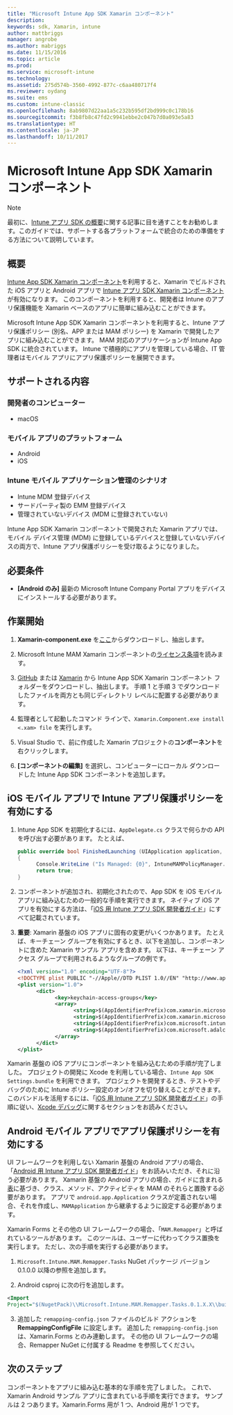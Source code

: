 ```yaml
---
title: "Microsoft Intune App SDK Xamarin コンポーネント"
description: 
keywords: sdk, Xamarin, intune
author: mattbriggs
manager: angrobe
ms.author: mabriggs
ms.date: 11/15/2016
ms.topic: article
ms.prod: 
ms.service: microsoft-intune
ms.technology: 
ms.assetid: 275d574b-3560-4992-877c-c6aa480717f4
ms.reviewer: oydang
ms.suite: ems
ms.custom: intune-classic
ms.openlocfilehash: 8ab9807d22aa1a5c232b595df2bd999c0c178b16
ms.sourcegitcommit: f3b8fb8c47fd2c9941ebbe2c047b7d0a093e5a83
ms.translationtype: HT
ms.contentlocale: ja-JP
ms.lasthandoff: 10/11/2017
---
```

# <a name="microsoft-intune-app-sdk-xamarin-component"></a>Microsoft Intune App SDK Xamarin コンポーネント

> [!NOTE]
> 最初に、[Intune アプリ SDK の概要](app-sdk-get-started.md)に関する記事に目を通すことをお勧めします。このガイドでは、サポートする各プラットフォームで統合のための準備をする方法について説明しています。



## <a name="overview"></a>概要
[Intune App SDK Xamarin コンポーネント](https://components.xamarin.com/view/microsoft.intune.mam)を利用すると、Xamarin でビルドされた iOS アプリと Android アプリで [Intune アプリ SDK Xamarin コンポーネント](/intune-classic/deploy-use/protect-app-data-using-mobile-app-management-policies-with-microsoft-intune)が有効になります。 このコンポーネントを利用すると、開発者は Intune のアプリ保護機能を Xamarin ベースのアプリに簡単に組み込むことができます。

Microsoft Intune App SDK Xamarin コンポーネントを利用すると、Intune アプリ保護ポリシー (別名、APP または MAM ポリシー) を Xamarin で開発したアプリに組み込むことができます。 MAM 対応のアプリケーションが Intune App SDK に統合されています。 Intune で積極的にアプリを管理している場合、IT 管理者はモバイル アプリにアプリ保護ポリシーを展開できます。

## <a name="whats-supported"></a>サポートされる内容

### <a name="developer-machines"></a>開発者のコンピューター
* macOS


### <a name="mobile-app-platforms"></a>モバイル アプリのプラットフォーム
* Android
* iOS


### <a name="intune-mobile-application-management-scenarios"></a>Intune モバイル アプリケーション管理のシナリオ

* Intune MDM 登録デバイス
* サードパーティ製の EMM 登録デバイス
* 管理されていないデバイス (MDM に登録されていない)

Intune App SDK Xamarin コンポーネントで開発された Xamarin アプリでは、モバイル デバイス管理 (MDM) に登録しているデバイスと登録していないデバイスの両方で、Intune アプリ保護ポリシーを受け取るようになりました。

## <a name="prerequisites"></a>必要条件

* **[Android のみ]** 最新の Microsoft Intune Company Portal アプリをデバイスにインストールする必要があります。

## <a name="get-started"></a>作業開始

1.  **Xamarin-component.exe** を[ここ](https://components.xamarin.com/submit/xpkg)からダウンロードし、抽出します。

2. Microsoft Intune MAM Xamarin コンポーネントの[ライセンス条項](https://components.xamarin.com/license/microsoft.intune.mam)を読みます。

3.  [GitHub](https://github.com/msintuneappsdk/intune-app-sdk-xamarin) または [Xamarin](https://components.xamarin.com/license/microsoft.intune.mam) から Intune App SDK Xamarin コンポーネント フォルダーをダウンロードし、抽出します。 手順 1 と手順 3 でダウンロードしたファイルを両方とも同じディレクトリ レベルに配置する必要があります。

4.  監理者として起動したコマンド ラインで、`Xamarin.Component.exe install <.xam> file` を実行します。

5.  Visual Studio で、前に作成した Xamarin プロジェクトの**コンポーネント**を右クリックします。

6.  **[コンポーネントの編集]** を選択し、コンピューターにローカル ダウンロードした Intune App SDK コンポーネントを追加します。



## <a name="enabling-intune-app-protection-polices-in-your-ios-mobile-app"></a>iOS モバイル アプリで Intune アプリ保護ポリシーを有効にする
1.  Intune App SDK を初期化するには、`AppDelegate.cs` クラスで何らかの API を呼び出す必要があります。 たとえば、

      ```csharp
      public override bool FinishedLaunching (UIApplication application, NSDictionary launchOptions)
      {
            Console.WriteLine ("Is Managed: {0}", IntuneMAMPolicyManager.Instance.PrimaryUser != null);
            return true;
      }

      ```

2.  コンポーネントが追加され、初期化されたので、App SDK を iOS モバイル アプリに組み込むための一般的な手順を実行できます。 ネイティブ iOS アプリを有効にする方法は、「[iOS 用 Intune アプリ SDK 開発者ガイド](app-sdk-ios.md)」にすべて記載されています。
3. **重要**: Xamarin 基盤の iOS アプリに固有の変更がいくつかあります。 たとえば、キーチェーン グループを有効にするとき、以下を追加し、コンポーネントに含めた Xamarin サンプル アプリを含めます。 以下は、キーチェーン アクセス グループで利用されるようなグループの例です。

      ```xml
      <?xml version="1.0" encoding="UTF-8"?>
      <!DOCTYPE plist PUBLIC "-//Apple//DTD PLIST 1.0//EN" "http://www.apple.com/DTDs/PropertyList-1.0.dtd">
      <plist version="1.0">
            <dict>
                  <key>keychain-access-groups</key>
                  <array>
                        <string>$(AppIdentifierPrefix)com.xamarin.microsoftintunesample</string>
                        <string>$(AppIdentifierPrefix)com.xamarin.microsoftintunesample.intunemam</string>
                        <string>$(AppIdentifierPrefix)com.microsoft.intune.mam</string>
                        <string>$(AppIdentifierPrefix)com.microsoft.adalcache</string>
                  </array>
            </dict>
      </plist>
      ```

Xamarin 基盤の iOS アプリにコンポーネントを組み込むための手順が完了しました。 プロジェクトの開発に Xcode を利用している場合、`Intune App SDK Settings.bundle` を利用できます。 プロジェクトを開発するとき、テストやデバッグのために Intune ポリシー設定のオン/オフを切り替えることができます。 このバンドルを活用するには、「[iOS 用 Intune アプリ SDK 開発者ガイド](app-sdk-ios.md)」の手順に従い、[Xcode デバッグ](app-sdk-ios.md#status-result-and-debug-notifications)に関するセクションをお読みください。

## <a name="enabling-app-protection-policies-in-your-android-mobile-app"></a>Android モバイル アプリでアプリ保護ポリシーを有効にする
UI フレームワークを利用しない Xamarin 基盤の Android アプリの場合、「[Android 用 Intune アプリ SDK 開発者ガイド](app-sdk-android.md)」をお読みいただき、それに沿う必要があります。 Xamarin 基盤の Android アプリの場合、ガイドに含まれる[表](app-sdk-android.md#replace-classes-methods-and-activities-with-their-mam-equivalent)に基づき、クラス、メソッド、アクティビティを MAM のそれらと置換する必要があります。 アプリで `android.app.Application` クラスが定義されない場合、それを作成し、`MAMApplication` から継承するように設定する必要があります。

Xamarin Forms とその他の UI フレームワークの場合、「`MAM.Remapper`」と呼ばれているツールがあります。 このツールは、ユーザーに代わってクラス置換を実行します。 ただし、次の手順を実行する必要があります。

1.  `Microsoft.Intune.MAM.Remapper.Tasks` NuGet パッケージ バージョン 0.1.0.0 以降の参照を追加します。

2.  Android csproj に次の行を追加します。
  ```xml
  <Import
  Project="$(NugetPack)\\Microsoft.Intune.MAM.Remapper.Tasks.0.1.X.X\\build\\MonoAndroid10\\Microsoft.Intune.MAM.Remapper.targets" />
  ```

3.  追加した `remapping-config.json` ファイルのビルド アクションを **RemappingConfigFile** に設定します。 追加した `remapping-config.json` は、Xamarin.Forms とのみ連動します。 その他の UI フレームワークの場合、Remapper NuGet に付属する Readme を参照してください。

## <a name="next-steps"></a>次のステップ

コンポーネントをアプリに組み込む基本的な手順を完了しました。 これで、Xamarin Android サンプル アプリに含まれている手順を実行できます。 サンプルは 2 つあります。Xamarin.Forms 用が 1 つ、Android 用が 1 つです。